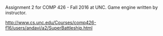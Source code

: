 Assignment 2 for COMP 426 - Fall 2016 at UNC. Game engine written by instructor.

http://www.cs.unc.edu/Courses/comp426-f16/users/andavi/a2/SuperBattleship.html
